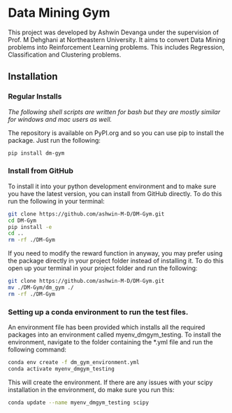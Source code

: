 # Data Mining Gym

This project was developed by Ashwin Devanga under the supervision of Prof. M Dehghani at Northeastern University. It aims to convert Data Mining problems into Reinforcement Learning problems. This includes Regression, Classification and Clustering problems.

## Installation

### Regular Installs

*The following shell scripts are written for bash but they are mostly similar for windows and mac users as well.*

The repository is available on PyPI.org and so you can use pip to install the package. Just run the following:

```bash
pip install dm-gym
```

### Install from GitHub

To install it into your python development environment and to make sure you have the latest version, you can install from GitHub directly. To do this run the following in your terminal:

```bash
git clone https://github.com/ashwin-M-D/DM-Gym.git
cd DM-Gym
pip install -e
cd ..
rm -rf ./DM-Gym
```

If you need to modify the reward function in anyway, you may prefer using the package directly in your project folder instead of installing it. To do this open up your terminal in your project folder and run the following:

```bash
git clone https://github.com/ashwin-M-D/DM-Gym.git
mv ./DM-Gym/dm_gym ./
rm -rf ./DM-Gym
```

### Setting up a conda environment to run the test files.

An environment file has been provided which installs all the required packages into an environment called myenv_dmgym_testing. To install the environment, navigate to the folder containing the *.yml file and run the following command:

```bash
conda env create -f dm_gym_environment.yml
conda activate myenv_dmgym_testing
```

This will create the environment. If there are any issues with your scipy installation in the environment, do make sure you run this:

```bash
conda update --name myenv_dmgym_testing scipy
```

